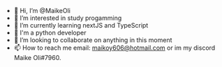 - 👋 Hi, I’m @MaikeOli
- 👀 I’m interested in study progamming 
- 🌱 I’m currently learning nextJS and TypeScript
- 🐍 I'm a python developer
- 💞️ I’m looking to collaborate on anything in this moment
- 📫 How to reach me email: maikoy606@hotmail.com or im my discord Maike Oli#7960.

<!---
DestinyWolf/DestinyWolf is a ✨ special ✨ repository because its `README.md` (this file) appears on your GitHub profile.
You can click the Preview link to take a look at your changes.
--->
